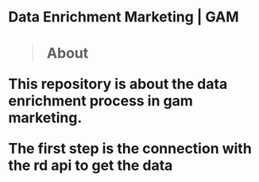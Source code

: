 <h1>Data Enrichment Marketing | GAM <h1>

> About

<p>This repository is about the data enrichment process in gam marketing.

The first step is the connection with the rd api to get the data</p>
